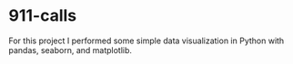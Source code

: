 # 911-calls
For this project I performed some simple data visualization in Python with pandas, seaborn, and matplotlib.
